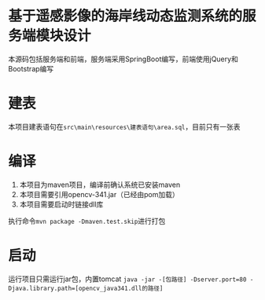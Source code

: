 基于遥感影像的海岸线动态监测系统的服务端模块设计
==========================================================

本源码包括服务端和前端，服务端采用SpringBoot编写，前端使用jQuery和Bootstrap编写

# 建表
本项目建表语句在`src\main\resources\建表语句\area.sql`，目前只有一张表

# 编译
1. 本项目为maven项目，编译前确认系统已安装maven
2. 本项目需要引用opencv-341.jar（已经由pom加载）
3. 本项目需要启动时链接dll库

执行命令`mvn package -Dmaven.test.skip`进行打包
# 启动
运行项目只需运行jar包，内置tomcat
`java -jar -[包路径] -Dserver.port=80 -Djava.library.path=[opencv_java341.dll的路径]`